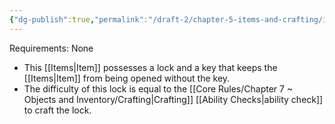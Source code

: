 ```yaml
---
{"dg-publish":true,"permalink":"/draft-2/chapter-5-items-and-crafting/item-property-lists/extra-properties/lock-and-key/"}
---
```


Requirements: None

- This [[Items\|Item]] possesses a lock and a key that keeps the [[Items\|Item]] from being opened without the key.
- The difficulty of this lock is equal to the [[Core Rules/Chapter 7 ~ Objects and Inventory/Crafting\|Crafting]] [[Ability Checks\|ability check]] to craft the lock.